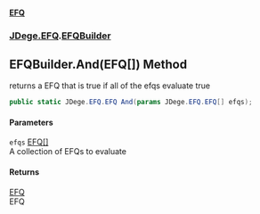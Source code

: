 #### [EFQ](index.md 'index')
### [JDege.EFQ](JDege_EFQ.md 'JDege.EFQ').[EFQBuilder](EFQBuilder.md 'JDege.EFQ.EFQBuilder')
## EFQBuilder.And(EFQ[]) Method
returns a EFQ that is true if all of the efqs evaluate true  
```csharp
public static JDege.EFQ.EFQ And(params JDege.EFQ.EFQ[] efqs);
```
#### Parameters
<a name='JDege_EFQ_EFQBuilder_And(JDege_EFQ_EFQ__)_efqs'></a>
`efqs` [EFQ](EFQ.md 'JDege.EFQ.EFQ')[[]](https://docs.microsoft.com/en-us/dotnet/api/System.Array 'System.Array')  
A collection of EFQs to evaluate
  
#### Returns
[EFQ](EFQ.md 'JDege.EFQ.EFQ')  
EFQ
